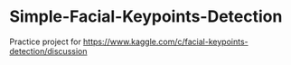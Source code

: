 # Simple-Facial-Keypoints-Detection
Practice project for https://www.kaggle.com/c/facial-keypoints-detection/discussion
